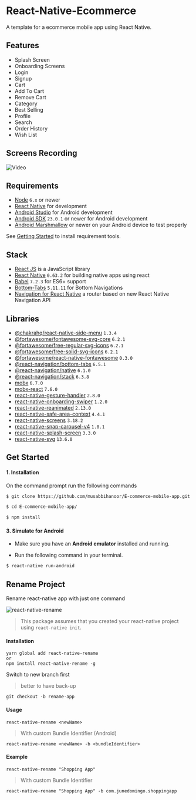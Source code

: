 # React-Native-Ecommerce

A template for a ecommerce mobile app using React Native.

## Features

- Splash Screen
- Onboarding Screens
- Login
- Signup
- Cart
- Add To Cart
- Remove Cart
- Category
- Best Selling
- Profile
- Search
- Order History
- Wish List

## Screens Recording

![Video](/assets/gif/video_.gif?raw=true 'Run time Video')

## Requirements

- [Node](https://nodejs.org) `6.x` or newer
- [React Native](http://facebook.github.io/react-native/docs/getting-started.html) for development
- [Android Studio](https://developer.android.com/studio/index.html) for Android development
- [Android SDK](https://developer.android.com/sdk/) `23.0.1` or newer for Android development
- [Android Marshmallow](https://www.android.com/versions/marshmallow-6-0/) or newer on your Android device to test properly

See [Getting Started](https://facebook.github.io/react-native/docs/getting-started.html) to install requirement tools.

## Stack

- [React JS](https://reactjs.org/) is a JavaScript library
- [React Native](https://facebook.github.io/react-native/) `0.63.2` for building native apps using react
- [Babel](http://babeljs.io/) `7.2.3` for ES6+ support
- [Bottom-Tabs](https://github.com/react-navigation/react-navigation) `5.11.11` for Bottom Navigations
- [Navigation for React Native](https://reactnavigation.org/) a router based on new React Native Navigation API

## Libraries

- [@chakrahq/react-native-side-menu](https://github.com/react-native-community/react-native-side-menu) `1.3.4`
- [@fortawesome/fontawesome-svg-core](https://www.npmjs.com/package/@fortawesome/react-native-fontawesome) `6.2.1`
- [@fortawesome/free-regular-svg-icons](https://www.npmjs.com/package/@fortawesome/react-native-fontawesome) `6.2.1`
- [@fortawesome/free-solid-svg-icons](https://www.npmjs.com/package/@fortawesome/react-native-fontawesome) `6.2.1`
- [@fortawesome/react-native-fontawesome](https://www.npmjs.com/package/@fortawesome/react-native-fontawesome) `0.3.0`
- [@react-navigation/bottom-tabs](https://reactnavigation.org/docs/bottom-tab-navigator/) `6.5.1`
- [@react-navigation/native](https://reactnavigation.org/docs/getting-started) `6.1.0`
- [@react-navigation/stack](https://reactnavigation.org/docs/native-stack-navigator) `6.3.8`
- [mobx](https://www.npmjs.com/package/mobx) `6.7.0`
- [mobx-react](https://www.npmjs.com/package/mobx-react) `7.6.0`
- [react-native-gesture-handler](https://www.npmjs.com/package/react-native-gesture-handler) `2.8.0`
- [react-native-onboarding-swiper](https://www.npmjs.com/package/react-native-onboarding-swiper) `1.2.0`
- [react-native-reanimated](https://www.npmjs.com/package/react-native-reanimated) `2.13.0`
- [react-native-safe-area-context](https://www.npmjs.com/package/react-native-safe-area-context) `4.4.1`
- [react-native-screens](https://www.npmjs.com/package/react-native-screens) `3.18.2`
- [react-native-snap-carousel-v4](https://www.npmjs.com/package/react-native-snap-carousel-v4) `1.0.1`
- [react-native-splash-screen](https://www.npmjs.com/package/react-native-splash-screen) `3.3.0`
- [react-native-svg](https://www.npmjs.com/package/react-native-svg) `13.6.0`


## Get Started

#### 1. Installation

On the command prompt run the following commands

```sh
$ git clone https://github.com/musabbihanoor/E-commerce-mobile-app.git

$ cd E-commerce-mobile-app/

$ npm install
```


#### 3. Simulate for Android

- Make sure you have an **Android emulator** installed and running.

- Run the following command in your terminal.

```sh
$ react-native run-android
```

## Rename Project

Rename react-native app with just one command

![react-native-rename](https://cloud.githubusercontent.com/assets/5106887/24444940/cbcb0a58-149a-11e7-9714-2c7bf5254b0d.gif)

> This package assumes that you created your react-native project using `react-native init`.

#### Installation

```
yarn global add react-native-rename
or
npm install react-native-rename -g
```

Switch to new branch first

> better to have back-up

```
git checkout -b rename-app
```

#### Usage

```
react-native-rename <newName>
```

> With custom Bundle Identifier (Android)

```
react-native-rename <newName> -b <bundleIdentifier>
```

#### Example

```
react-native-rename "Shopping App"
```

> With custom Bundle Identifier

```
react-native-rename "Shopping App" -b com.junedomingo.shoppingapp
```
